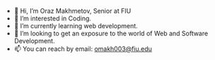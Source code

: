- 👋 Hi, I’m Oraz Makhmetov, Senior at FIU
- 👀 I’m interested in Coding.
- 🌱 I’m currently learning web development.
- 💞️ I’m looking to get an exposure to the world of Web and Software Development.
- 📫 You can reach by email: omakh003@fiu.edu

<!---
MuteAl1Chat/MuteAl1Chat is a ✨ special ✨ repository because its `README.md` (this file) appears on your GitHub profile.
You can click the Preview link to take a look at your changes.
--->
